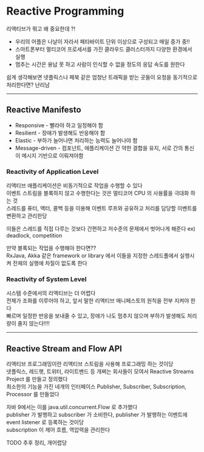 # Reactive Programming

리액티브가 뭐고 왜 중요한데 ?!

- 우리의 어플은 나날이 자라서 페타바이트 단위 이상으로 구성되고 매일 증가 중!!
- 스마트폰부터 멀티코어 프로세서를 가진 클라우드 클러스터까지 다양한 환경에서 실행
- 멈추는 시간은 용납 못 하고 사람이 인식할 수 없을 정도의 응답 속도를 원한다

쉽게 생각해보면 넷플릭스나 페북 같은 엄청난 트래픽을 받는 곳들이 요청을 동기적으로 처리한다면? 난리남
<hr>

## Reactive Manifesto

- Responsive - 빨라야 하고 일정해야 함
- Resilient - 장애가 발생해도 반응해야 함
- Elastic - 부하가 늘어나면 처리하는 능력도 늘어나야 함
- Message-driven - 컴포넌트, 애플리케이션 간 약한 결합을 유지, 서로 간의 통신이 메시지 기반으로 이뤄져야함

### Reactivity of Application Level

리액티브 애플리케이션은 비동기적으로 작업을 수행할 수 있다 <br>
이벤트 스트림을 블록하지 않고 수행한다는 것은 멀티코어 CPU 의 사용률을 극대화 하는 것 <br>
스레드를 퓨터, 액터, 콜백 등을 이용해 이벤트 루프와 공유하고 처리를 담당할 이벤트를 변환하고 관리한당

이들은 스레드를 직접 다루는 것보다 간편하고 저수준의 문제에서 벗어나게 해준다 ex) deadlock, competition <br>

만약 블록되는 작업을 수행해야 한다면?? <br>
RxJava, Akka 같은 framework or library 에서 이들을 지정한 스레드풀에서 실행시켜 전체의 실행에 차질이 없도록 한다

### Reactivity of System Level

시스템 수준에서의 리액티브는 더 어렵다 <br>
전체가 조화를 이루어야 하고, 앞서 말한 리액티브 매니페스토의 원칙을 전부 지켜야 한다 <br>
빠르며 일정한 반응을 보내줄 수 있고, 장애가 나도 멈추지 않으며 부하가 발생해도 처리량이 줄지 않는다!!!!
<hr>

## Reactive Stream and Flow API

리액티브 프로그래밍이란 리액티브 스트림을 사용해 프로그래밍 하는 것이당 <br>
넷플릭스, 레드햇, 트위터, 라이트벤드 등 개쩌는 회사들이 모여서 Reactive Streams Project 를 만들고 정의했다 <br>
최소한의 기능을 가진 네개의 인터페이스 Publisher, Subscriber, Subscription, Processor 를 만들었다

자바 9에서는 이를 java.util.concurrent.Flow 로 추가했다 <br>
publisher 가 발행하고 subscriber 가 소비한다, publisher 가 발행하는 이벤트에 event listener 로 등록하는 것이당 <br>
subscription 이 제어 흐름, 역압력을 관리한다

TODO 추후 정리, 개어렵당